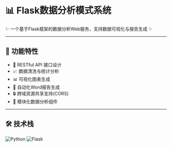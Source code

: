 # 📊 Flask数据分析模式系统 

✨ 一个基于Flask框架的数据分析Web服务，支持数据可视化与报告生成 ✨

---

## 🌟 功能特性
- 🚀 RESTful API 接口设计
- 📈 数据清洗与统计分析
- 📊 可视化图表生成
- 📝 自动化Word报告生成
- 🔒 跨域资源共享支持(CORS)
- 🧩 模块化数据分析组件

---

## 🛠️ 技术栈
![Python](https://img.shields.io/badge/Python-3.8%2B-blue?logo=python)
![Flask](https://img.shields.io/badge/Flask-2.0.3-green?logo=flask)